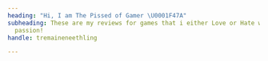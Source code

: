```yaml
---
heading: "Hi, I am The Pissed of Gamer \U0001F47A"
subheading: These are my reviews for games that i either Love or Hate with a burning
  passion!
handle: tremaineneethling

---
```

